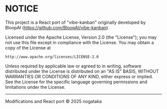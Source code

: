 NOTICE
======

This project is a React port of "vibe-kanban"
originally developed by BloopAI (https://github.com/BloopAI/vibe-kanban).

Licensed under the Apache License, Version 2.0 (the "License");
you may not use this file except in compliance with the License.
You may obtain a copy of the License at

    http://www.apache.org/licenses/LICENSE-2.0

Unless required by applicable law or agreed to in writing, software
distributed under the License is distributed on an "AS IS" BASIS,
WITHOUT WARRANTIES OR CONDITIONS OF ANY KIND, either express or implied.
See the License for the specific language governing permissions and
limitations under the License.

---

Modifications and React port © 2025 nogataka
